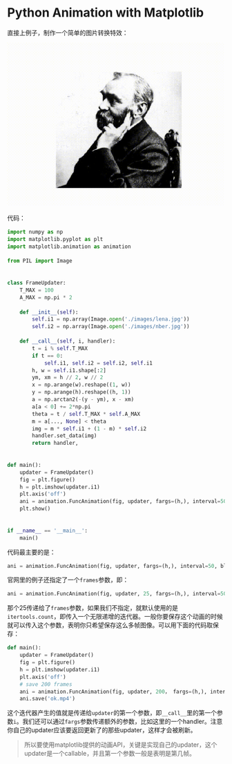 # Python Animation with Matplotlib

直接上例子，制作一个简单的图片转换特效：

![](images/ok.gif)

代码：

```python
import numpy as np
import matplotlib.pyplot as plt
import matplotlib.animation as animation

from PIL import Image


class FrameUpdater:
    T_MAX = 100
    A_MAX = np.pi * 2

    def __init__(self):
        self.i1 = np.array(Image.open('./images/lena.jpg'))
        self.i2 = np.array(Image.open('./images/nber.jpg'))

    def __call__(self, i, handler):
        t = i % self.T_MAX
        if t == 0:
            self.i1, self.i2 = self.i2, self.i1
        h, w = self.i1.shape[:2]
        ym, xm = h // 2, w // 2
        x = np.arange(w).reshape((1, w))
        y = np.arange(h).reshape((h, 1))
        a = np.arctan2(-(y - ym), x - xm)
        a[a < 0] += 2*np.pi
        theta = t / self.T_MAX * self.A_MAX
        m = a[..., None] < theta
        img = m * self.i1 + (1 - m) * self.i2
        handler.set_data(img)
        return handler,


def main():
    updater = FrameUpdater()
    fig = plt.figure()
    h = plt.imshow(updater.i1)
    plt.axis('off')
    ani = animation.FuncAnimation(fig, updater, fargs=(h,), interval=50, blit=True)
    plt.show()


if __name__ == '__main__':
    main()
```

代码最主要的是：

```python
ani = animation.FuncAnimation(fig, updater, fargs=(h,), interval=50, blit=True)
```

官网里的例子还指定了一个`frames`参数，即：

```python
ani = animation.FuncAnimation(fig, updater, 25, fargs=(h,), interval=50, blit=True)
```

那个25传递给了`frames`参数，如果我们不指定，就默认使用的是`itertools.count`，即传入一个无限递增的迭代器。一般你要保存这个动画的时候就可以传入这个参数，表明你只希望保存这么多帧图像。可以用下面的代码取保存：

```python
def main():
    updater = FrameUpdater()
    fig = plt.figure()
    h = plt.imshow(updater.i1)
    plt.axis('off')
    # save 200 frames
    ani = animation.FuncAnimation(fig, updater, 200， fargs=(h,), interval=50, blit=True)
    ani.save('ok.mp4')
```



这个迭代器产生的值就是传递给`updater`的第一个参数，即`__call__`里的第一个参数`i`。我们还可以通过`fargs`参数传递额外的参数，比如这里的一个handler。注意你自己的updater应该要返回更新了的那些updater，这样才会被刷新。

> 所以要使用matplotlib提供的动画API，关键是实现自己的updater，这个updater是一个callable，并且第一个参数一般是表明是第几帧。